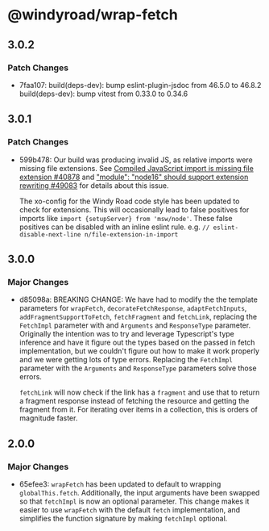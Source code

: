 # @windyroad/wrap-fetch

## 3.0.2

### Patch Changes

- 7faa107: build(deps-dev): bump eslint-plugin-jsdoc from 46.5.0 to 46.8.2
  build(deps-dev): bump vitest from 0.33.0 to 0.34.6

## 3.0.1

### Patch Changes

- 599b478: Our build was producing invalid JS, as relative imports were missing file extensions.
  See [Compiled JavaScript import is missing file extension #40878](https://github.com/microsoft/TypeScript/issues/40878)
  and ["module": "node16" should support extension rewriting #49083](https://github.com/microsoft/TypeScript/issues/49083#issuecomment-1435399267)
  for details about this issue.

  The xo-config for the Windy Road code style has been updated to check for extensions. This
  will occasionally lead to false positives for imports like
  `import {setupServer} from 'msw/node'`. These false positives can be disabled with an inline
  eslint rule. e.g. `// eslint-disable-next-line n/file-extension-in-import`

## 3.0.0

### Major Changes

- d85098a: BREAKING CHANGE: We have had to modify the the template parameters for `wrapFetch`,
  `decorateFetchResponse`, `adaptFetchInputs`, `addFragmentSupportToFetch`, `fetchFragment`
  and `fetchLink`, replacing the `FetchImpl` parameter with and `Arguments` and `ResponseType`
  parameter. Originally the intention was to try and leverage Typescript's
  type inference and have it figure out the types based on the passed in fetch implementation,
  but we couldn't figure out how to make it work properly and we were getting lots of type
  errors. Replacing the `FetchImpl` parameter with the `Arguments` and `ResponseType` parameters solve those errors.

  `fetchLink` will now check if the link has a `fragment` and use that to return a fragment
  response instead of fetching the resource and getting the fragment from it. For iterating
  over items in a collection, this is orders of magnitude faster.

## 2.0.0

### Major Changes

- 65efee3: `wrapFetch` has been updated to default to wrapping `globalThis.fetch`. Additionally, the input
  arguments have been swapped so that `fetchImpl` is now an optional parameter. This change makes
  it easier to use `wrapFetch` with the default `fetch` implementation, and simplifies the
  function signature by making `fetchImpl` optional.
